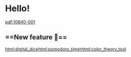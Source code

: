 # Hello!

[pdf:10840-001](resources/pdfs/Karthik2/1755693299377.pdf)

## ==New feature 🎉==

[html:digital_dice](resources/html/Karthik2/digital_dice.html)[html:pomodoro_timer](resources/html/Karthik2/pomodoro_timer.html)[html:color_theory_tool](resources/html/Tools/color_theory_tool.html)